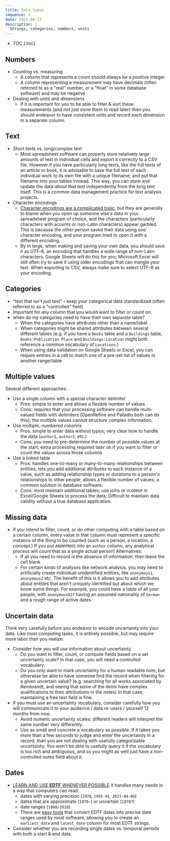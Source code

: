 ```yaml
---
title: Data types
sequence: 2
date: 2021-06-15
description: |
  Strings, categories, numbers, units
---
```


* TOC
{:toc}

## Numbers

- Counting vs. measuring
  - A column that represents a count should always be a positive integer
  - A column representing a measurement may have decimals (often referred to as a "real" number, or a "float" in some database software) and may be negative
- Dealing with units and dimensions
  - If it is important for you to be able to filter & sort these measurements (and not just store them to read later) then you should endeavor to have consistent units and record each dimension in a separate column.

## Text

- Short texts vs. long/complex text
  - Most spreadsheet software can properly store relatively large amounts of text in individual cells and export it correctly to a CSV file. However if you have particularly long texts, like the full texts of an article or book, it is advisable to save the full text of each individual work to its own file with a unique filename, and put that filename into your tables instead. This way, you can store and update the data *about* that text independently from the long text itself. This is a common data management practice for text analysis projects.
- Character encodings
  - [Character encodings are a complicated topic](https://www.w3.org/International/questions/qa-what-is-encoding), but they are generally to blame when you open up someone else's data in your spreadsheet program of choice, and the characters (particularly characters with accents or non-Latin characters) appear garbled. This is because the other person saved their data using one character encoding, and your program tried to open it with a different encoding.
  - By in large, when making and saving your own data, you should save it as UTF-8, an encoding that handles a wide range of non-Latin characters. Google Sheets will do this for you; Microsoft Excel will still often try to save it using older encodings that can mangle your text. When exporting to CSV, always make sure to select UTF-8 as your encoding.

## Categories

- "text that isn't just text" - keep your categorical data standardized (often referred to as a "controlled" field)
- Important for any column that you would want to filter or count on.
- when do my categories need to have their own separate table?
  - When the categories have attributes other than a name/label
  - When categories might be shared attributes between several different tables (e.g. if you have a `Books` table and a `Buildings` table, `Books:Publication Place` and `Buildings:Location` might both reference a common vocabulary of `Locations`.)
  - When using data validation on Google Sheets or Excel, you can require entries in a cell to match one of a pre-set list of values in another range/table

## Multiple values

Several different approaches:

- Use a single column with a special character delimiter
  - Pros: simple to enter and allows a flexible number of values.
  - Cons: requires that your processing software can handle multi-valued fields with delimiters \[OpenRefine and Palladio both can do this\]; the multiple values cannot structure complex information.
- Use multiple, numbered columns
  - Pros: simple to enter data without typos; very clear how to handle the data (`author1`, `author2`, etc.)
  - Cons: you need to pre-determine the number of possible values at the start; extra processing required later on if you want to filter or count the values across those columns
- Use a linked table
  - Pros: handles one-to-many or many-to-many relationships between entities; lets you add additional attributes to each instance of a value, such as adding relationship types or durations to a person's relationships to other people; allows a flexible number of values; a common solution in database software.
  - Cons: must maintain additional tables; use joins or `VLOOKUP` in Excel/Google Sheets to process the data; Difficult to maintain data validity without a true database application.

## Missing data

- If you intend to filter, count, or do other computing with a table based on a certain column, every value in that column must represent a specific instance of the thing to be counted (such as a person, a location, a concept.) If you put `ANONYMOUS` into an `author` column, any analytical process will count that as a single actual person! Alternatives:
  - If all you need to record is the absence of information, then leave the cell blank
  - For certain kinds of analyses like network analysis, you may need to artificially create individual unidentified entities, like `anonymous1`, `anonymous2` etc. The benefit of this is it allows you to add attributes about entities that aren't uniquely identified but about which we know some things. For example, you could have a table of all your people, with `anonymous827` having an assumed nationality of `German` and a rough range of active dates.

## Uncertain data

Think very carefully before you endeavor to encode uncertainty into your data. Like most computing tasks, it is entirely possible, but may require more labor than you realize:

- Consider how you will use information about uncertainty
  - Do you want to filter, count, or compute fields based on a set uncertainty scale? In that case, you will need a controlled vocabulary.
  - Do you only want to mark uncertainty for a human readable note, but otherwise be able to have someone find the record when filtering for a given uncertain value? (e.g. searching for all works associated by Rembrandt, and seeing that some of the items have complex qualifications to their attributions in the notes) In that case, maintaining a free text field is fine.
- If you must use an uncertainty vocabulary, consider carefully how you will communicate it to your audience / data re-users / yourself 12 months from now.
  - Avoid numeric uncertainty scales: different readers will interpret the same number very differently.
  - Use as small and concrete a vocabulary as possible. If it takes you more than a few seconds to judge and enter the uncertainty in a record, than you are not dealing with usefully categorizable uncertainty. You won't be able to usefully query it if the vocabulary is too rich and ambiguous, and so you might as well just have a non-controlled notes field about it.

## Dates

- [LEARN AND USE **EDTF** WHENEVER POSSIBLE](https://miro.com/app/board/o9J_l_LUDX4=/) It handles many needs in a way that computers can read:
  - dates with varying precision (`1970`, `1991-01`, `2021-04-06`)
  - dates that are approximate (`1970~`) or uncertain (`1970?`)
  - date ranges (`1980/2010`)
  - There are [easy tools](https://matthewlincoln.net/pages/edtf.html) that convert EDTF dates into precise date ranges used by most software, allowing you to create an `earliest_date` and `latest_date` column for most EDTF strings.
- Consider whether you are recording single dates vs. temporal periods with both a start & end date.
